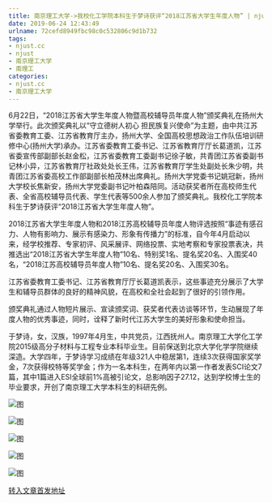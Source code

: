 ```yaml
---
title: 南京理工大学->我校化工学院本科生于梦诗获评“2018江苏省大学生年度人物” | njust.cc
date: 2019-06-24 12:43:49
urlname: 72cefd8949fbc98c0c532806c9d1b732
tags: 
- njust.cc
- njust
- 南京理工大学
- 南理工
categories:
- njust.cc
- 南京理工大学
---
```



6月22日，“2018江苏省大学生年度人物暨高校辅导员年度人物”颁奖典礼在扬州大学举行。此次颁奖典礼以“守立德树人初心 担民族复兴使命”为主题，由中共江苏省委教育工委、江苏省教育厅主办，扬州大学、全国高校思想政治工作队伍培训研修中心(扬州大学)承办。江苏省委教育工委书记、江苏省教育厅厅长葛道凯，江苏省委宣传部副部长赵金松，江苏省委教育工委副书记徐子敏，共青团江苏省委副书记林小异，江苏省教育厅社政处处长王伟，江苏省教育厅学生处副处长朱少明，共青团江苏省委高校工作部副部长柏茂林出席典礼。扬州大学党委书记姚冠新，扬州大学校长焦新安，扬州大学党委副书记叶柏森陪同。活动获奖者所在高校师生代表、全省高校辅导员代表、学生代表等500余人参加了颁奖典礼。我校化工学院本科生于梦诗获评“2018江苏省大学生年度人物”。

2018江苏省大学生年度人物和2018江苏高校辅导员年度人物评选按照“事迹有感召力、人物有影响力、展示有感染力、形象有传播力”的标准，自今年4月启动以来，经学校推荐、专家初评、风采展评、网络投票、实地考察和专家投票表决，共推选出“2018江苏省大学生年度人物”10名、特别奖1名、提名奖20名、入围奖40名，“2018江苏高校辅导员年度人物”10名、提名奖20名、入围奖30名。

江苏省委教育工委书记、江苏省教育厅厅长葛道凯表示，这些事迹充分展示了大学生和辅导员群体的良好的精神风貌，在高校和全社会起到了很好的引领作用。

颁奖典礼通过人物短片展示、宣读颁奖词、获奖者代表访谈等环节，生动展现了年度人物的优秀事迹，同时，诠释了新时代江苏大学生的美好形象和使命担当。

于梦诗，女，汉族，1997年4月生，中共党员，江西抚州人。南京理工大学化工学院2015级高分子材料与工程专业本科毕业生。目前保送到北京大学化学学院继续深造。大学四年，于梦诗学习成绩在年级321人中稳居第1，连续3次获得国家奖学金，7次获得校特等奖学金；作为一名本科生，在两年内以第一作者发表SCI论文7篇，其中1篇进入ESI全球前1%高被引论文，总影响因子27.12，达到学校博士生的毕业要求，开创了南京理工大学本科生的科研先例。



![图](http://zs.njust.edu.cn/_upload/article/images/a3/a9/a73e4f7547bc84dc3b538bcb8821/27b34702-9d86-4e95-9373-e4f1d7c08c3d.jpg)

![图](http://zs.njust.edu.cn/_upload/article/images/a3/a9/a73e4f7547bc84dc3b538bcb8821/6b3050b8-1437-45cd-bafd-5de78450b16f.jpg)

![图](http://zs.njust.edu.cn/_upload/article/images/a3/a9/a73e4f7547bc84dc3b538bcb8821/2b3b51e5-fae1-46ce-9a2c-79169f71992e.jpg)

![图](http://zs.njust.edu.cn/_upload/article/images/a3/a9/a73e4f7547bc84dc3b538bcb8821/14b46792-deb2-4bc6-b7cc-e6c848342b5c.jpg)

![图](http://zs.njust.edu.cn/_upload/article/images/a3/a9/a73e4f7547bc84dc3b538bcb8821/4a0a64ca-755a-4e3a-8abb-f2a0553aaf0e.jpg)

[转入文章首发地址](http://zs.njust.edu.cn/1e/48/c4621a204360/page.htm)